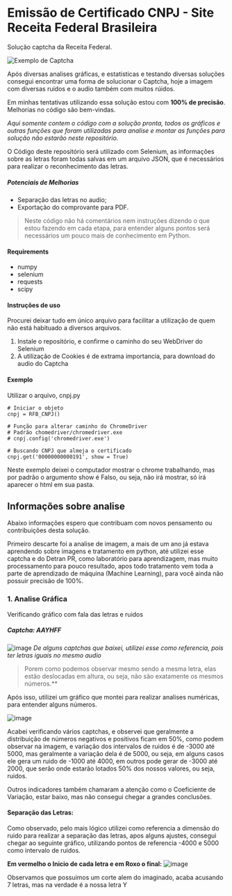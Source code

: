 # Emissão de Certificado CNPJ - Site Receita Federal Brasileira

Solução captcha da Receita Federal.

![Exemplo de Captcha](https://user-images.githubusercontent.com/71271207/171506159-c5c2e472-2161-4883-a653-c4a5aa17ca59.png)

Após diversas analises gráficas, e estatisticas e testando diversas soluções consegui encontrar uma forma de solucionar o Captcha, hoje a imagem com diversas ruídos e o audio também com muitos rúidos.

Em minhas tentativas utilizando essa solução estou com **100% de precisão**. Melhorias no código são bem-vindas.

*Aqui somente contem o código com a solução pronta, todos os gráficos e outras funções que foram utilizadas para analise e montar as funções para solução não estarão neste repositório.*

O Código deste repositório será utilizado com Selenium, as informações sobre as letras foram todas salvas em um arquivo JSON, que é necessários para realizar o reconhecimento das letras.

##### Potenciais de Melhorias
* Separação das letras no audio;
* Exportação do comprovante para PDF.

> Neste código não há comentários nem instruções dizendo o que estou fazendo em cada etapa, para entender alguns pontos será necessários um pouco mais de conhecimento em Python.

#### Requirements 
* numpy
* selenium
* requests
* scipy

#### Instruções de uso

Procurei deixar tudo em único arquivo para facilitar a utilização de quem não está habituado a diversos arquivos.

1. Instale o repositório, e confirme o caminho do seu WebDriver do Selenium
2. A utilização de Cookies é de extrama importancia, para download do audio do Captcha

#### Exemplo
Utilizar o arquivo, cnpj.py

```
# Iniciar o objeto
cnpj = RFB_CNPJ() 

# Função para alterar caminho do ChromeDriver
# Padrão chomedriver/chromedriver.exe
# cnpj.config('chromedriver.exe') 

# Buscando CNPJ que almeja o certificado
cnpj.get('00000000000191', show = True) 

```
Neste exemplo deixei o computador mostrar o chrome trabalhando, mas por padrão o argumento show é Falso, ou seja, não irá mostrar, só irá aparecer o html em sua pasta.



## Informações sobre analise

Abaixo informações espero que contribuam com novos pensamento ou contribuições desta solução.

Primeiro descarte foi a analise de imagem, a mais de um ano já estava aprendendo sobre imagens e tratamento em python, até utilizei esse captcha e do Detran PR, como laboratório para aprendizagem, mas muito processamento para pouco resultado, apos todo tratamento vem toda a parte de aprendizado de máquina (Machine Learning), para você ainda não possuir precisão de 100%.

### 1. Analise Gráfica

Verificando gráfico com fala das letras e ruidos

##### Captcha: AAYHFF
![image](https://user-images.githubusercontent.com/71271207/171776952-56d05746-574c-46a4-974e-652a6266760f.png)
*De alguns captchas que baixei, utilizei esse como referencia, pois ter letras iguais no mesmo audio*

> Porem como podemos observar mesmo sendo a mesma letra, elas estão deslocadas em altura, ou seja, não são exatamente os mesmos números.**

Após isso, utilizei um gráfico que montei para realizar analises numéricas, para entender alguns números.

![image](https://user-images.githubusercontent.com/71271207/171777075-5a849526-b4de-417c-bc32-e95d1970cc0b.png)

Acabei verificando vários captchas, e observei que geralmente a distribuição de números negativos e positivos ficam em 50%, como podem observar na imagem, e variação dos intervalos de ruidos é de -3000 até 5000, mas geralmente a variação dela é de 5000, ou seja, em alguns casos ele gera um ruido de -1000 até 4000, em outros pode gerar de -3000 até 2000, que serão onde estarão lotados 50% dos nossos valores, ou seja, ruidos.

Outros indicadores também chamaram a atenção como o Coeficiente de Variação, estar baixo, mas não consegui chegar a grandes conclusões.

#### Separação das Letras:
Como observado, pelo mais lógico utilizei como referencia a dimensão do ruido para realizar a separação das letras, apos alguns ajustes, consegui chegar ao seguinte gráfico, utilizando pontos de referencia -4000 e 5000 como intervalo de ruidos.


**Em vermelho o Inicio de cada letra e em Roxo o final:**
![image](https://user-images.githubusercontent.com/71271207/171778085-5946cc5a-dcd4-43f4-8ad4-6424befd5115.png)

Observamos que possuimos um corte alem do imaginado, acaba acusando 7 letras, mas na verdade é a nossa letra Y


